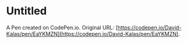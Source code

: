 # Untitled

A Pen created on CodePen.io. Original URL: [https://codepen.io/David-Kalas/pen/EaYKMZN](https://codepen.io/David-Kalas/pen/EaYKMZN).

